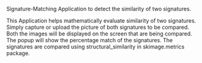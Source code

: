 Signature-Matching
Application to detect the similarity of two signatures.

This Application helps mathematically evaluate similarity of two signatures. Simply capture or upload the picture of both signatures to be compared. Both the images will be displayed on the screen that are being compared. The popup will show the percentage match of the signatures. The signatures are compared using structural_similarity in skimage.metrics package.
